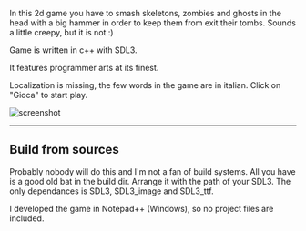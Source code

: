 In this 2d game you have to smash skeletons, zombies and ghosts in the head with a big hammer in order to keep them from exit their tombs.
Sounds a little creepy, but it is not :)

Game is written in c++ with SDL3.

It features programmer arts at its finest.

Localization is missing, the few words in the game are in italian. Click on "Gioca" to start play.

![screenshot](https://drive.google.com/file/d/1oo0ifEE-DEnttY6t9HVUUPowcPF05_Mx/view?usp=drive_link)

-------------------------
Build from sources
-------------------------

Probably nobody will do this and I'm not a fan of build systems.
All you have is a good old bat in the build dir. Arrange it with the path of your SDL3.
The only dependances is SDL3, SDL3_image and SDL3_ttf.

I developed the game in Notepad++ (Windows), so no project files are included.


